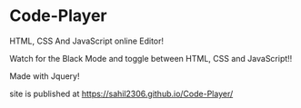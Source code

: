 # Code-Player

HTML, CSS And JavaScript online Editor!

Watch for the Black Mode and toggle between HTML, CSS and JavaScript!!

Made with Jquery!

site is published at https://sahil2306.github.io/Code-Player/
